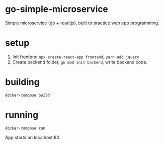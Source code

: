# go-simple-microservice
Simple microservice (go + reactjs), built to practice web app programming.

# setup
1. Init frontend `npx create-react-app frontend`, `yarn add jquery`
2. Create backend folder, `go mod init backend`, write backend code.

# building

`docker-compose build`

# running

`docker-compose run`

App starts on localhost:80.